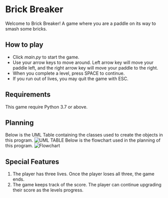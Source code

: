 # Brick Breaker

Welcome to Brick Breaker!  A game where you are a paddle on its way to smash some bricks.

## How to play
* Click _main.py_ to start the game.
* Use your arrow keys to move around.  Left arrow key will move your paddle left, and the right arrow key will move your paddle to the right.
* When you complete a level, press SPACE to continue.
* If you run out of lives, you may quit the game with ESC.

## Requirements

This game require Python 3.7 or above.

## Planning
Below is the UML Table containing the classes used to create the objects in this program.
![UML TABLE](https://git.mikezhang.ca/n.tang/BrickBreakers/src/master/images/BrickBreakers-UMLTable.jpg)
Below is the flowchart used in the planning of this program.
![Flowchart](https://git.mikezhang.ca/n.tang/BrickBreakers/src/master/images/BrickBreakers-Flowchart.jpg)

## Special Features
1. The player has three lives.  Once the player loses all three, the game ends.
2. The game keeps track of the score.  The player can continue upgrading their score as the levels progress.